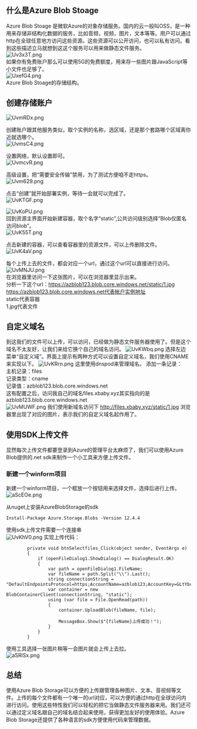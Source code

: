 ## 什么是Azure Blob Stoage
Azure Blob Stoage 是微软Azure的对象存储服务。国内的云一般叫OSS，是一种用来存储非结构化数据的服务，比如音频，视频，图片，文本等等。用户可以通过http在全球任意地方访问这些资源。这些资源可以公开访问，也可以私有访问。看到这些描述立马就想到这这个服务可以用来做静态文件服务。   
![Uv3x3T.png](https://s1.ax1x.com/2020/07/24/Uv3x3T.png)    
如果你有免费账户那么可以使用5G的免费额度，用来存一些图片跟JavaScript等小文件也足够了。    
![UxefG4.png](https://s1.ax1x.com/2020/07/24/UxefG4.png)   
Azure Blob Stoage的存储结构。
## 创建存储账户
![UvmRDx.png](https://s1.ax1x.com/2020/07/24/UvmRDx.png)
    
创建账户跟其他服务类似，取个实例的名称，选区域，还是那个套路哪个区域离你近就选哪个。   
![UvmsC4.png](https://s1.ax1x.com/2020/07/24/UvmsC4.png)
    
设置网络，默认设置即可。   
![UvmcvR.png](https://s1.ax1x.com/2020/07/24/UvmcvR.png)
    
高级设置，把“需要安全传输”禁用，为了测试方便咱不走https。   
![Uvm629.png](https://s1.ax1x.com/2020/07/24/Uvm629.png)
    
点击“创建”就开始部署实例，等待一会就可以完成了。   
![UvKTGF.png](https://s1.ax1x.com/2020/07/24/UvKTGF.png)
    
![UvKoPU.png](https://s1.ax1x.com/2020/07/24/UvKoPU.png)    
回到资源主界面开始新建容器，取个名字“static”,公共访问级别选择“Blob仅匿名访问blob”。   
![UvK55T.png](https://s1.ax1x.com/2020/07/24/UvK55T.png)
    
点击新建的容器，可以查看容器里的资源文件，可以上传删除文件。    
![UvK4aV.png](https://s1.ax1x.com/2020/07/24/UvK4aV.png)
    
每个上传上去的文件，都会对应一个url，通过这个url可以直接进行访问。
![UvMNJU.png](https://s1.ax1x.com/2020/07/24/UvMNJU.png)    
在浏览器里访问一下这张图片，可以在浏览器里显示出来。    
分析一下这个url：https://azblob123.blob.core.windows.net/static/1.jpg    
https://azblob123.blob.core.windows.net代表帐户实例地址    
static代表容器   
1.jpg代表文件    
## 自定义域名
到这我们的文件可以上传，可以访问，已经做为静态文件服务器使用了。但是这个域名不太友好，让我们来给它换个自己的域名访问。
![UvKWbq.png](https://s1.ax1x.com/2020/07/24/UvKWbq.png)
选择左边菜单“自定义域”。界面上提示有两种方式可以设置自定义域名，我们使用CNAME来实现以下。
![UvKRrn.png](https://s1.ax1x.com/2020/07/24/UvKRrn.png)
这里使用dnspod来管理域名。
添加一条记录：    
主机记录：files   
记录类型：cname   
记录值：azblob123.blob.core.windows.net   
这有配置之后，访问我自己的域名files.xbaby.xyz其实指向的是azblob123.blob.core.windows.net    
![UvMUWF.png](https://s1.ax1x.com/2020/07/24/UvMUWF.png)
我们使用新域名访问下 http://files.xbaby.xyz/static/1.jpg 浏览器里出现了对应的图片，表示我们的自定义域名起作用了。
## 使用SDK上传文件
显然每次上传文件都要登录到Azure的管理平台太麻烦了，我们可以使用Azure Blob提供的.net sdk来制作一个小工具来方便上传文件。
### 新建一个winform项目
新建一个winform项目，一个框放一个按钮用来选择文件，选择后进行上传。   
![aScEOe.png](https://s1.ax1x.com/2020/07/25/aScEOe.png)
    
从nuget上安装AzureBlobStorage的sdk
```
Install-Package Azure.Storage.Blobs -Version 12.4.4
```
使用sdk上传文件需要一个连接串   
![UvKhV0.png](https://s1.ax1x.com/2020/07/24/UvKhV0.png)
实现上传代码：
```
        private void btnSelectfiles_Click(object sender, EventArgs e)
        {
            if (openFileDialog1.ShowDialog() == DialogResult.OK)
            {
                var path = openFileDialog1.FileName;
                var fileName = path.Split("\\").Last();
                string connectionString = "DefaultEndpointsProtocol=https;AccountName=azblob123;AccountKey=GLtYbcXjy+KCOLUgIbdRoEPeWA+esNF/DWDNR7jABJuJrh46SuXfc7EOVS8yJXGXpZej3h/QFR9zzFrIAtuqrw==;EndpointSuffix=core.windows.net";
                var container = new BlobContainerClient(connectionString, "static");
                using (var file = File.OpenRead(path))
                {
                    container.UploadBlob(fileName, file);

                    MessageBox.Show($"{fileName}上传成功！");
                }
            }
        }
```
使用工具选择一张图片稍等一会图片就会上传上去拉。    
![aSRlSx.png](https://s1.ax1x.com/2020/07/25/aSRlSx.png)
## 总结
使用Azure Blob Storage可以方便的上传跟管理各种图片、文本、音视频等文件。上传的每个文件都有一个唯一的url对应，可以方便的通过http在全球访问内进行访问。使用这些特性我们可以轻松的把它当做静态文件服务器来用。我们还可以通过定义域名跟自己的域名结合起来使用，获得更加友好的使用体验。Azure Blob Storage还提供了各种语言的sdk方便使用代码来管理数据。